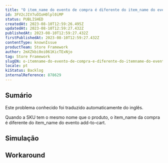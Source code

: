 ```yaml
---
title: "O item_name do evento de compra é diferente do item_name do evento de adição ao carrinho no Google Analytics"
id: 3FV2cJIV7uOIoH0lpl0iMP
status: PUBLISHED
createdAt: 2023-08-10T12:59:26.495Z
updatedAt: 2023-08-10T12:59:27.432Z
publishedAt: 2023-08-10T12:59:27.432Z
firstPublishedAt: 2023-08-10T12:59:27.432Z
contentType: knownIssue
productTeam: Store Framework
author: 2mXZkbi0oi061KicTExNjo
tag: Store Framework
slugEN: o-itemname-do-evento-de-compra-e-diferente-do-itemname-do-evento-de-adicao-ao-carrinho-no-google-analytics
locale: pt
kiStatus: Backlog
internalReference: 878629
---
```


## Sumário

<div class="alert alert-info">
  <p>Este problema conhecido foi traduzido automaticamente do inglês.</p>
</div>


Quando a SKU tem o mesmo nome que o produto, o item_name da compra é diferente do item_name do evento add-to-cart.

## Simulação



## Workaround



